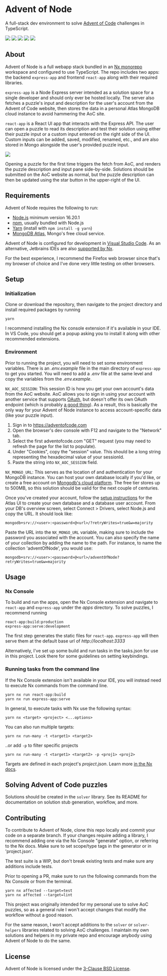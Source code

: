# Advent of Node

A full-stack dev environment to solve [Advent of Code](https://adventofcode.com) challenges in TypeScript.

<img src="https://img.shields.io/badge/yarn-v1.22.19-blue" /> <img src="https://img.shields.io/badge/Nx-v17.0.3-blue" /> <img src="https://img.shields.io/badge/React-v18.2.0-blue" /> <img src="https://img.shields.io/badge/Express-v4.18.1-blue" /> <img src="https://img.shields.io/badge/license-BSD--3-green" />

## About

Advent of Node is a full webapp stack bundled in an [Nx monorepo](https://nx.dev/) workspace and configured to use TypeScript. The repo includes two apps: the backend `express-app` and frontend `react-app` along with their required libraries.

`express-app` is a Node Express server intended as a solution space for a single developer and should only ever be hosted locally. The server also fetches a puzzle's input and description for the user's account from the Advent of Code website, then stores the data in a personal Atlas MongoDB cloud instance to avoid hammering the AoC site.

`react-app` is a React UI app that interacts with the Express API. The user can open a puzzle to read its description and test their solution using either their puzzle input or a custom input entered on the right side of the UI. Custom inputs can be added, saved, modified, renamed, etc., and are also stored in Mongo alongside the user's provided puzzle input.

<img src="https://i.imgur.com/ap7gRkX.png"/>

Opening a puzzle for the first time triggers the fetch from AoC, and renders the puzzle description and input pane side-by-side. Solutions should be submitted on the AoC website as normal, but the puzzle description can then be updated using the star button in the upper-right of the UI.

## Requirements

Advent of Node requires the following to run:

- [Node.js](https://nodejs.org/en/) minimum version 16.20.1
- [npm](https://www.npmjs.com/), usually bundled with Node.js
- [Yarn](https://yarnpkg.com/) (install with `npm install -g yarn`)
- [MongoDB Atlas](https://www.mongodb.com/products/platform/cloud), Mongo's free cloud service.

Advent of Node is configured for development in [Visual Studio Code](https://code.visualstudio.com/). As an alternative, Jetbrains IDEs are also [supported by Nx](https://nx.dev/core-features/integrate-with-editors).

For the best experience, I recommend the Firefox web browser since that's my browser of choice and I've done very little testing on other browsers.

## Setup

### Initialization

Clone or download the repository, then navigate to the project directory and install required packages by running

```
yarn
```

I recommend installing the Nx console extension if it's available in your IDE. In VS Code, you should get a popup asking you to install it along with other recommended extensions.

### Environment

Prior to running the project, you will need to set some environment variables. There is an _.env.example_ file in the main directory of `express-app` to get you started. You will need to add a _.env_ file at the same level and copy the variables from the _.env.example_.

`NX_AOC_SESSION`: This session ID is how you get your own account's data from the AoC website. AoC allows you to sign in using your account with another service that supports [OAuth](https://en.wikipedia.org/wiki/OAuth), but doesn't offer its own OAuth endpoint (which is probably [a good thing](https://medium.com/@ibm_ptc_security/oauth-2-0-security-and-vulnerabilities-86e64c22b03d)). As a result, this is basically the only way for your Advent of Node instance to access account-specific data (like your puzzle input).

1. Sign in to https://adventofcode.com
2. Open the browser's dev console with F12 and navigate to the "Network" tab.
3. Select the first adventofcode.com "GET" request (you may need to refresh the page for the list to populate).
4. Under "Cookies", copy the "session" value. This should be a long string representing the hexadecimal value of your sessionId.
5. Paste the string into `NX_AOC_SESSION` field.

`NX_MONGO_URL`: This serves as the location of and authentication for your MongoDB instance. You can host your own database locally if you'd like, or create a free account on [Mongodb's cloud platform](https://www.mongodb.com/products/platform/cloud). The free tier stores up to 500MB, so this solution should be valid for the next couple of centuries.

Once you've created your account, follow the [setup instructions](https://www.mongodb.com/docs/atlas/getting-started/) for the Atlas UI to create your own database and a database user account. From your DB's overview screen, select Connect > Drivers, select Node.js and copy the URL. It should look like:

```
mongodb+srv://<user>:<password>@<url>/?retryWrites=true&w=majority
```

Paste the URL into the `NX_MONGO_URL` variable, making sure to include the password you associated with the account. You can also specify the name of your collection by adding the name to the path. For instance, to name the collection 'adventOfNode', you would use:

```
mongodb+srv://<user>:<password>@<url>/adventOfNode?retryWrites=true&w=majority
```

## Usage

### Nx Console

To build and run the apps, open the Nx Console extension and navigate to `react-app` and `express-app` under the _apps_ directory. To solve puzzles, I recommend running

```
react-app:build:production
express-app:serve:development
```

The first step generates the static files for `react-app`. `express-app` will then serve them at the default base url of _http://localhost:3333_

Alternatively, I've set up some build and run tasks in the tasks.json for use in this project. Look there for some guidelines on setting keybindings.

### Running tasks from the command line

If the Nx Console extension isn't available in your IDE, you will instead need to execute Nx commands from the command line.

```
yarn nx run react-app:build
yarn nx run express-app:serve
```

In general, to execute tasks with Nx use the following syntax:

```
yarn nx <target> <project> <...options>
```

You can also run multiple targets:

```
yarn nx run-many -t <target1> <target2>
```

..or add `-p` to filter specific projects

```
yarn nx run-many -t <target1> <target2> -p <proj1> <proj2>
```

Targets are defined in each project's _project.json_. Learn more [in the Nx docs](https://nx.dev/core-features/run-tasks).

## Solving Advent of Code puzzles

Solutions should be created in the `solver` library. See its README for documentation on solution stub generation, workflow, and more.

## Contributing

To contribute to Advent of Node, clone this repo locally and commit your code on a separate branch. If your changes require adding a library, I recommend adding one via the Nx Console "generate" option, or referring to the Nx docs. Make sure to set scope/type tags in the generator or in 'project.json'.

The test suite is a WIP, but don't break existing tests and make sure any additions include tests.

Prior to opening a PR, make sure to run the following commands from the Nx Console or from the terminal.

```
yarn nx affected --target=test
yarn nx affected --target=lint
```

This project was originally intended for my personal use to solve AoC puzzles, so as a general rule I won't accept changes that modify the workflow without a good reason.

For the same reason, I won't accept additions to the `solver` or `solver-helpers` libraries related to solving AoC challenges. I maintain my own solutions and helpers in my private repo and encourage anybody using Advent of Node to do the same.

## License

Advent of Node is licensed under the [3-Clause BSD License](https://opensource.org/license/bsd-3-clause/).
